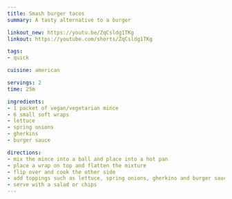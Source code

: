 ```yaml
---
title: Smash burger tacos
summary: A tasty alternative to a burger

linkout_new: https://youtu.be/ZqCsldg1TKg
linkout: https://youtube.com/shorts/ZqCsldg1TKg

tags:
- quick

cuisine: american

servings: 2
time: 25m

ingredients:
- 1 packet of vegan/vegetarian mince
- 6 small soft wraps 
- lettuce
- spring onions
- gherkins 
- burger sauce

directions:
- mix the mince into a ball and place into a hot pan
- place a wrap on top and flatten the mixture
- flip over and cook the other side
- add toppings such as lettuce, spring onions, gherkins and burger sauce
- serve with a salad or chips
---
```

